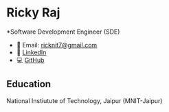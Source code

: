 # Ricky Raj

*Software Development Engineer (SDE)

- 📧 Email: ricknit7@gmail.com
- 💼 [LinkedIn](https://www.linkedin.com/in/ricky-raj-2022umt1551/)
- 💻 [GitHub](https://github.com/rickymnit)

## Education
National Instiutute of Technology, Jaipur (MNIT-Jaipur)
